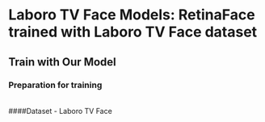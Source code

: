 Laboro TV Face Models: RetinaFace trained with Laboro TV Face dataset
======

Train with Our Model
---
### Preparation for training
<br>
####Dataset - Laboro TV Face 
